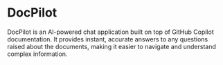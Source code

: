# DocPilot
DocPilot is an AI-powered chat application built on top of GitHub Copilot documentation. It provides instant, accurate answers to any questions raised about the documents, making it easier to navigate and understand complex information.
